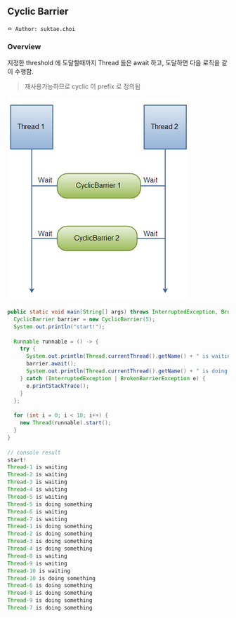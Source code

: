 ## Cyclic Barrier

```
ㅁ Author: suktae.choi
```

### Overview

지정한 threshold 에 도달할때까지 Thread 들은 await 하고, 도달하면 다음 로직을 같이 수행함.

>  재사용가능하므로 cyclic 이 prefix 로 정의됨

<img src="images/cyclic-barrier.png">

```java
public static void main(String[] args) throws InterruptedException, BrokenBarrierException {
  CyclicBarrier barrier = new CyclicBarrier(5);
  System.out.println("start!");

  Runnable runnable = () -> {
    try {
      System.out.println(Thread.currentThread().getName() + " is waiting");
      barrier.await();
      System.out.println(Thread.currentThread().getName() + " is doing something");
    } catch (InterruptedException | BrokenBarrierException e) {
      e.printStackTrace();
    }
  };
  
  for (int i = 0; i < 10; i++) {
    new Thread(runnable).start();
  }
}

// console result
start!
Thread-1 is waiting
Thread-2 is waiting
Thread-3 is waiting
Thread-4 is waiting
Thread-5 is waiting
Thread-5 is doing something
Thread-6 is waiting
Thread-7 is waiting
Thread-1 is doing something
Thread-2 is doing something
Thread-3 is doing something
Thread-4 is doing something
Thread-8 is waiting
Thread-9 is waiting
Thread-10 is waiting
Thread-10 is doing something
Thread-6 is doing something
Thread-8 is doing something
Thread-9 is doing something
Thread-7 is doing something
```







